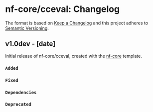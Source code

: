 # nf-core/cceval: Changelog

The format is based on [Keep a Changelog](https://keepachangelog.com/en/1.0.0/)
and this project adheres to [Semantic Versioning](https://semver.org/spec/v2.0.0.html).

## v1.0dev - [date]

Initial release of nf-core/cceval, created with the [nf-core](https://nf-co.re/) template.

### `Added`

### `Fixed`

### `Dependencies`

### `Deprecated`
